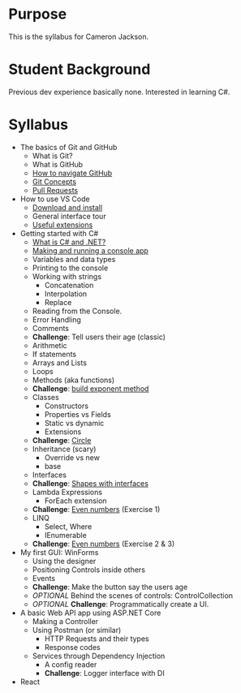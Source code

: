 # Purpose

This is the syllabus for Cameron Jackson.

# Student Background

Previous dev experience basically none. Interested in learning C#.

# Syllabus

- The basics of Git and GitHub
  - What is Git?
  - What is GitHub
  - [How to navigate GitHub](/Git/NavigatingGitHub.md)
  - [Git Concepts](/Git/GitConcepts.md)
  - [Pull Requests](../Git/PullRequests.md)
- How to use VS Code
  - [Download and install](https://code.visualstudio.com/)
  - General interface tour
  - [Useful extensions](VSCode/UsefulExtensions.md)
- Getting started with C#
  - [What is C# and .NET?](../CSharp/WhatIsCSharpAndDotNet.md)
  - [Making and running a console app](../CSharp/ConsoleApp.md)
  - Variables and data types
  - Printing to the console
  - Working with strings
    - Concatenation
    - Interpolation
    - Replace
  - Reading from the Console.
  - Error Handling
  - Comments
  - **Challenge**: Tell users their age (classic)
  - Arithmetic
  - If statements
  - Arrays and Lists
  - Loops
  - Methods (aka functions)
  - **Challenge**: [build exponent method](../CSharp/Exponent/ExponentQuestion.md)
  - Classes
    - Constructors
    - Properties vs Fields
    - Static vs dynamic
    - Extensions
  - **Challenge**: [Circle](../CSharp/Circle/CircleQuestion.md)
  - Inheritance (scary)
    - Override vs new
    - base
  - Interfaces
  - **Challenge**: [Shapes with interfaces](../CSharp/Shapes/ShapesQuestion.md)
  - Lambda Expressions
    - ForEach extension
  - **Challenge**: [Even numbers](../CSharp/EvenNumbers/EvenNumbersQuestion.md) (Exercise 1)
  - LINQ
    - Select, Where
    - IEnumerable
  - **Challenge**: [Even numbers](../CSharp/EvenNumbers/EvenNumbersQuestion.md) (Exercise 2 & 3)
- My first GUI: WinForms
  - Using the designer
  - Positioning Controls inside others
  - Events
  - **Challenge**: Make the button say the users age
  - _OPTIONAL_ Behind the scenes of controls: ControlCollection
  - _OPTIONAL_ **Challenge**: Programmatically create a UI.
- A basic Web API app using ASP.NET Core
  - Making a Controller
  - Using Postman (or similar)
    - HTTP Requests and their types
    - Response codes
  - Services through Dependency Injection
    - A config reader
    - **Challenge**: Logger interface with DI
- React
